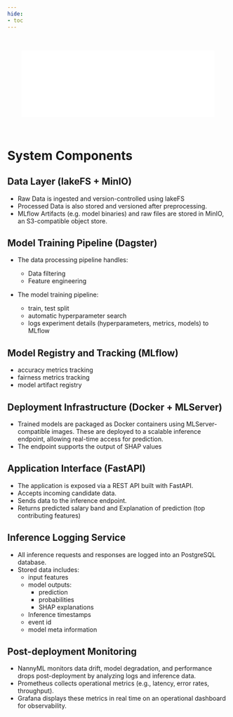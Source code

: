 ```yaml
---
hide:
- toc
---
```


<!-- Need to use embed instead of img to enable hyperlinks in the image -->

<embed src="../../_images/reference-architecture.drawio.svg" id="svgFrame"
style="padding: 32px; width: 100%; box-sizing: border-box;"></embed>

<script>
// Open all local links in the top window (instead of the iframe/embed)
document.getElementById('svgFrame').addEventListener('load', function() {
    const iframe = this.getSVGDocument();
    // Need to match attribute name in all XML namespaces, since SVG <2 uses `xlink`
    const links = iframe.querySelectorAll('a[*|href^="/"]');
    links.forEach(link => link.setAttribute('target', '_top'));
});
</script>

# System Components

## Data Layer (lakeFS + MinIO)
   - Raw Data is ingested and version-controlled using lakeFS
   - Processed Data is also stored and versioned after preprocessing.
   - MLflow Artifacts (e.g. model binaries) and raw files are stored in MinIO, an S3-compatible object store.

## Model Training Pipeline (Dagster)
   - The data processing pipeline handles:
     - Data filtering
     - Feature engineering

   - The model training pipeline:
     - train, test split
     - automatic hyperparameter search
     - logs experiment details (hyperparameters, metrics, models) to MLflow

## Model Registry and Tracking (MLflow)
   - accuracy metrics tracking
   - fairness metrics tracking
   - model artifact registry

## Deployment Infrastructure (Docker + MLServer)
   - Trained models are packaged as Docker containers using MLServer-compatible images.
     These are deployed to a scalable inference endpoint, allowing real-time access for prediction.
   - The endpoint supports the output of SHAP values

## Application Interface (FastAPI)
   - The application is exposed via a REST API built with FastAPI.
   - Accepts incoming candidate data.
   - Sends data to the inference endpoint.
   - Returns predicted salary band and Explanation of prediction (top contributing features)

## Inference Logging Service
   - All inference requests and responses are logged into an PostgreSQL database.
   - Stored data includes:
     - input features
     - model outputs:
       - prediction
       - probabilities
       - SHAP explanations
     - Inference timestamps
     - event id
     - model meta information

## Post-deployment Monitoring

   - NannyML monitors data drift, model degradation, and performance drops post-deployment by analyzing logs and inference data.
   - Prometheus collects operational metrics (e.g., latency, error rates, throughput).
   - Grafana displays these metrics in real time on an operational dashboard for observability.
